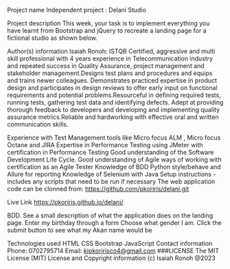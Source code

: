Project name
Independent project : Delani Studio

Project description
This week, your task is to implement everything you have learnt from Bootstrap and jQuery to recreate a landing page for a fictional studio as shown below.

Author(s) information
Isaiah Ronoh:
ISTQB Certified, aggressive and multi skill professional with 4 years experience in Telecommunication industry and repeated success in Quality Assurance, project management and stakeholder management.Designs test plans and procedures and equips and trains newer colleagues. Demonstrates practiced expertise in product design and participates in design reviews to offer early input on functional requirements and potential problems.Resourceful in defining required tests, running tests, gathering test data and identifying defects. Adept at providing thorough feedback to developers and developing and implementing quality assurance metrics.Reliable and hardworking with effective oral and written communication skills.

Experience with Test Management tools like Micro focus ALM , Micro focus Octane and JIRA
Expertise in Performance Testing using JMeter with certification in Performance Testing
Good understanding of the Software Development Life Cycle.
Good understanding of Agile ways of working with certification as an Agile Tester
Knowledge of BDD Python style/behave and Allure for reporting
Knowledge of Selenium with Java
Setup instructions - includes any scripts that need to be run if necessary
The web application code can be clonned from: https://github.com/pkoriris/delani.git

Live Link
https://pkoriris.github.io/delani/

BDD.
See a small description of what the application does on the landing page.
Enter my birthday through a form
Choose what gender I am.
Click the submit button to see what my Akan name would be

Technologies used
HTML
CSS
Bootstrap
JavaScript
Contact information
Phone: 0702795714
Email: kipkoririsco4@gmail.com
###LICENSE
The MIT License (MIT)
License and Copyright information
(c) Isaiah Ronoh @2023